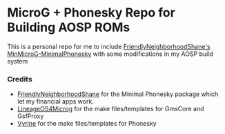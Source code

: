 # MicroG + Phonesky Repo for Building AOSP ROMs

This is a personal repo for me to include [FriendlyNeighborhoodShane's MinMicroG-MinimalPhonesky](https://github.com/FriendlyNeighborhoodShane/MinMicroG) with some modifications in my AOSP build system

### Credits
- [FriendlyNeighborhoodShane](https://github.com/FriendlyNeighborhoodShane) for the Minimal Phonesky package which let my financial apps work.
- [LineageOS4Microg](https://github.com/lineageos4microg) for the make files/templates for GmsCore and GsfProxy
- [Vyrine](https://codeberg.org/vyrine) for the make files/templates for Phonesky
